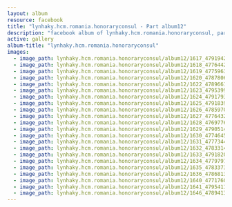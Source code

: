 ```yaml
---
layout: album
resource: facebook
title: "lynhaky.hcm.romania.honoraryconsul - Part album12"
description: "facebook album of lynhaky.hcm.romania.honoraryconsul, part album12."
active: gallery
album-title: "lynhaky.hcm.romania.honoraryconsul"
images:
  - image_path: lynhaky.hcm.romania.honoraryconsul/album12/1617_479194236_1165760718241220_4158557537885132862_n.jpg
  - image_path: lynhaky.hcm.romania.honoraryconsul/album12/1618_477644291_1165759171574708_1520429662933794335_n.jpg
  - image_path: lynhaky.hcm.romania.honoraryconsul/album12/1619_477596387_1165759428241349_8265879586397374551_n.jpg
  - image_path: lynhaky.hcm.romania.honoraryconsul/album12/1620_478780651_1165759181574707_4917505566804984237_n.jpg
  - image_path: lynhaky.hcm.romania.honoraryconsul/album12/1622_478966143_1165759151574710_3450233391902401538_n.jpg
  - image_path: lynhaky.hcm.romania.honoraryconsul/album12/1623_479539996_1165759431574682_465452493936344109_n.jpg
  - image_path: lynhaky.hcm.romania.honoraryconsul/album12/1624_479179378_1165759401574685_7153963630250259487_n.jpg
  - image_path: lynhaky.hcm.romania.honoraryconsul/album12/1625_479183962_1165759421574683_3573418365198462172_n.jpg
  - image_path: lynhaky.hcm.romania.honoraryconsul/album12/1626_478597068_1165759414908017_8273831001986541346_n.jpg
  - image_path: lynhaky.hcm.romania.honoraryconsul/album12/1627_477643225_1165759178241374_366705644360858639_n.jpg
  - image_path: lynhaky.hcm.romania.honoraryconsul/album12/1628_476977696_1165759321574693_5342265063936291972_n.jpg
  - image_path: lynhaky.hcm.romania.honoraryconsul/album12/1629_479051404_1165759561574669_4599915388958555460_n.jpg
  - image_path: lynhaky.hcm.romania.honoraryconsul/album12/1630_477464570_1165759291574696_4651586790215940479_n.jpg
  - image_path: lynhaky.hcm.romania.honoraryconsul/album12/1631_477734447_1165759288241363_3923286391074567558_n.jpg
  - image_path: lynhaky.hcm.romania.honoraryconsul/album12/1632_478331412_1165759541574671_5377672205116977946_n.jpg
  - image_path: lynhaky.hcm.romania.honoraryconsul/album12/1633_479182021_1165759314908027_5183018891882639960_n.jpg
  - image_path: lynhaky.hcm.romania.honoraryconsul/album12/1634_477979766_1165759328241359_6163286988598367315_n.jpg
  - image_path: lynhaky.hcm.romania.honoraryconsul/album12/1635_478337364_1165759348241357_9174307983657037528_n.jpg
  - image_path: lynhaky.hcm.romania.honoraryconsul/album12/1636_478681394_1165759334908025_4830016106131023178_n.jpg
  - image_path: lynhaky.hcm.romania.honoraryconsul/album12/1640_477176016_1165758374908121_4320667650978878726_n.jpg
  - image_path: lynhaky.hcm.romania.honoraryconsul/album12/1641_479541139_1165758368241455_2905247216709778415_n.jpg
  - image_path: lynhaky.hcm.romania.honoraryconsul/album12/1646_478941332_1165758128241479_3025531869034664835_n.jpg
---
```

